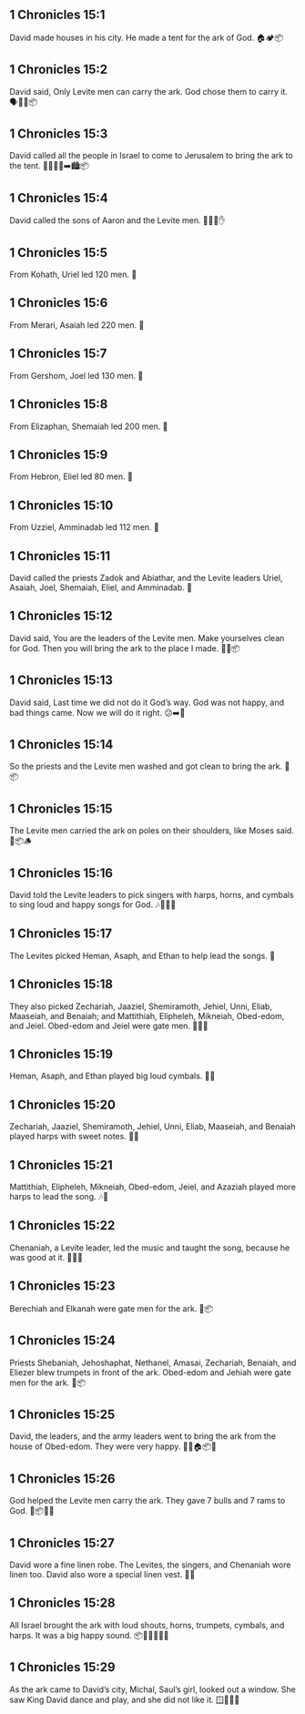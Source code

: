 ## 1 Chronicles 15:1
David made houses in his city. He made a tent for the ark of God. 🏠🏕️📦
## 1 Chronicles 15:2
David said, Only Levite men can carry the ark. God chose them to carry it. 🗣️👨‍🦱📦
## 1 Chronicles 15:3
David called all the people in Israel to come to Jerusalem to bring the ark to the tent. 👑🧑‍🤝‍🧑➡️🏙️📦
## 1 Chronicles 15:4
David called the sons of Aaron and the Levite men. 👨‍👦‍👦✋
## 1 Chronicles 15:5
From Kohath, Uriel led 120 men. 🔢
## 1 Chronicles 15:6
From Merari, Asaiah led 220 men. 🔢
## 1 Chronicles 15:7
From Gershom, Joel led 130 men. 🔢
## 1 Chronicles 15:8
From Elizaphan, Shemaiah led 200 men. 🔢
## 1 Chronicles 15:9
From Hebron, Eliel led 80 men. 🔢
## 1 Chronicles 15:10
From Uzziel, Amminadab led 112 men. 🔢
## 1 Chronicles 15:11
David called the priests Zadok and Abiathar, and the Levite leaders Uriel, Asaiah, Joel, Shemaiah, Eliel, and Amminadab. 📣
## 1 Chronicles 15:12
David said, You are the leaders of the Levite men. Make yourselves clean for God. Then you will bring the ark to the place I made. 🧼🙏📦
## 1 Chronicles 15:13
David said, Last time we did not do it God’s way. God was not happy, and bad things came. Now we will do it right. 😕➡️🙂
## 1 Chronicles 15:14
So the priests and the Levite men washed and got clean to bring the ark. 🧼📦
## 1 Chronicles 15:15
The Levite men carried the ark on poles on their shoulders, like Moses said. 💪📦🪵
## 1 Chronicles 15:16
David told the Levite leaders to pick singers with harps, horns, and cymbals to sing loud and happy songs for God. 🎶🎺🥁😊
## 1 Chronicles 15:17
The Levites picked Heman, Asaph, and Ethan to help lead the songs. 🎤
## 1 Chronicles 15:18
They also picked Zechariah, Jaaziel, Shemiramoth, Jehiel, Unni, Eliab, Maaseiah, and Benaiah; and Mattithiah, Elipheleh, Mikneiah, Obed-edom, and Jeiel. Obed-edom and Jeiel were gate men. 🧑‍🎤🚪
## 1 Chronicles 15:19
Heman, Asaph, and Ethan played big loud cymbals. 🥁✨
## 1 Chronicles 15:20
Zechariah, Jaaziel, Shemiramoth, Jehiel, Unni, Eliab, Maaseiah, and Benaiah played harps with sweet notes. 🎵🎻
## 1 Chronicles 15:21
Mattithiah, Elipheleh, Mikneiah, Obed-edom, Jeiel, and Azaziah played more harps to lead the song. 🎶🎻
## 1 Chronicles 15:22
Chenaniah, a Levite leader, led the music and taught the song, because he was good at it. 🎼🧑‍🏫
## 1 Chronicles 15:23
Berechiah and Elkanah were gate men for the ark. 🚪📦
## 1 Chronicles 15:24
Priests Shebaniah, Jehoshaphat, Nethanel, Amasai, Zechariah, Benaiah, and Eliezer blew trumpets in front of the ark. Obed-edom and Jehiah were gate men for the ark. 🎺📦
## 1 Chronicles 15:25
David, the leaders, and the army leaders went to bring the ark from the house of Obed-edom. They were very happy. 👑👥🏠📦😄
## 1 Chronicles 15:26
God helped the Levite men carry the ark. They gave 7 bulls and 7 rams to God. 🙌📦🐂🐏
## 1 Chronicles 15:27
David wore a fine linen robe. The Levites, the singers, and Chenaniah wore linen too. David also wore a special linen vest. 👔👕
## 1 Chronicles 15:28
All Israel brought the ark with loud shouts, horns, trumpets, cymbals, and harps. It was a big happy sound. 📦📣🎺🥁🎻😀
## 1 Chronicles 15:29
As the ark came to David’s city, Michal, Saul’s girl, looked out a window. She saw King David dance and play, and she did not like it. 🪟🕺👑😠
